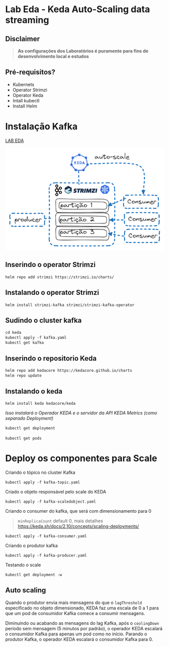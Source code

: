 # Lab Eda - Keda Auto-Scaling data streaming

## Disclaimer
> **As configurações dos Laboratórios é puramente para fins de desenvolvimento local e estudos**
> 


## Pré-requisitos?
* Kubernets
* Operator Strimzi
* Operator Keda
* Intall kubectl
* Install Helm

# Instalação Kafka 

[LAB EDA](lab-eda//README.md)




![Keda](../../content/keda.png)


## Inserindo o operator Strimzi
```
helm repo add strimzi https://strimzi.io/charts/
```

## Instalando o operator Strimzi

```
helm install strimzi-kafka strimzi/strimzi-kafka-operator
```

## Sudindo o cluster kafka 
```
cd keda
kubectl apply -f kafka.yaml
kubectl get kafka
```


## Inserindo o repositorio Keda
```
helm repo add kedacore https://kedacore.github.io/charts
helm repo update
```

## Instalando o keda 

```
helm install keda kedacore/keda
```

*Isso instalará o Operador KEDA e o servidor da API KEDA Metrics (como separado Deployment)*

```
kubectl get deployment 

kubectl get pods
```

# Deploy os componentes para Scale

Criando o tópico no cluster Kafka

```
kubectl apply -f kafka-topic.yaml
```


Criado o objeto responsável pelo scale do KEDA

```
kubectl apply -f kafka-scaledobject.yaml
```


Criando o consumer do kafka, que será com dimensionamento para 0

> `minReplicaCount` default 0, mais detalhes https://keda.sh/docs/2.10/concepts/scaling-deployments/

```
kubectl apply -f kafka-consumer.yaml
```


Criando o produtor kafka

```
kubectl apply -f kafka-producer.yaml
```

Testando o scale

```
kubectl get deployment -w
```

## Auto scaling

Quando o produtor envia mais mensagens do que o `lagThreshold` especificado no objeto dimensionado, KEDA faz uma escala de 0 a 1 para que um pod de consumidor Kafka comece a consumir mensagens.


Diminuindo ou acabando as mensagens do lag Kafka, após o `coolingDown` período  sem mensagem (5 minutos por padrão), o operador KEDA escalará o consumidor Kafka para apenas um pod como no início. Parando o produtor Kafka, o operador KEDA escalará o consumidor Kafka para 0.



